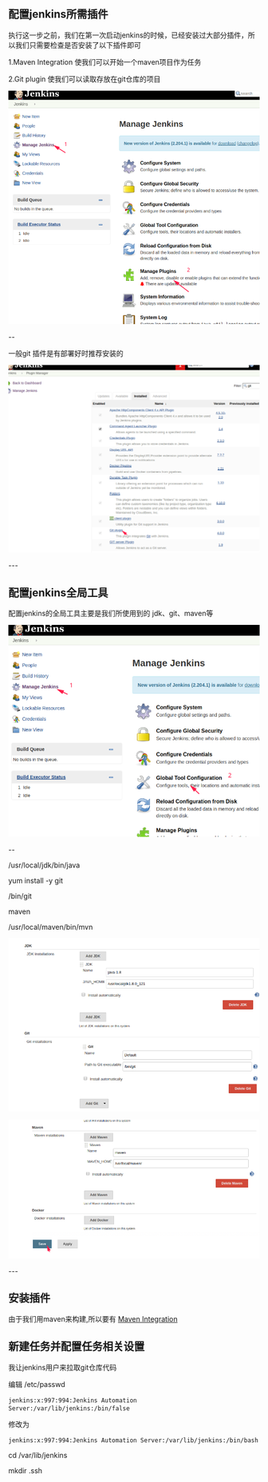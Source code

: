 

## 配置jenkins所需插件



执行这一步之前，我们在第一次启动jenkins的时候，已经安装过大部分插件，所以我们只需要检查是否安装了以下插件即可

1.Maven Integration 使我们可以开始一个maven项目作为任务

2.Git plugin 使我们可以读取存放在git仓库的项目



![](imgs/DeepinScreenshot_select-area_20191221092134.png)

\--

一般git 插件是有部署好时推荐安装的

![](imgs/DeepinScreenshot_select-area_20191221104131.png)

\---



## 配置jenkins全局工具



配置jenkins的全局工具主要是我们所使用到的 jdk、git、maven等



![](imgs/DeepinScreenshot_select-area_20191221104419.png)

\--



/usr/local/jdk/bin/java



yum install -y git 



/bin/git



maven 



/usr/local/maven/bin/mvn



![](imgs/DeepinScreenshot_select-area_20191221110055.png)

![](imgs/DeepinScreenshot_select-area_20191221110114.png)



\---

## 安装插件



由于我们用maven来构建,所以要有 [Maven Integration](https://plugins.jenkins.io/maven-plugin)





## 新建任务并配置任务相关设置



我让jenkins用户来拉取git仓库代码



编辑 /etc/passwd

```
jenkins:x:997:994:Jenkins Automation Server:/var/lib/jenkins:/bin/false
```



修改为 



```
jenkins:x:997:994:Jenkins Automation Server:/var/lib/jenkins:/bin/bash
```





cd /var/lib/jenkins







mkdir .ssh





